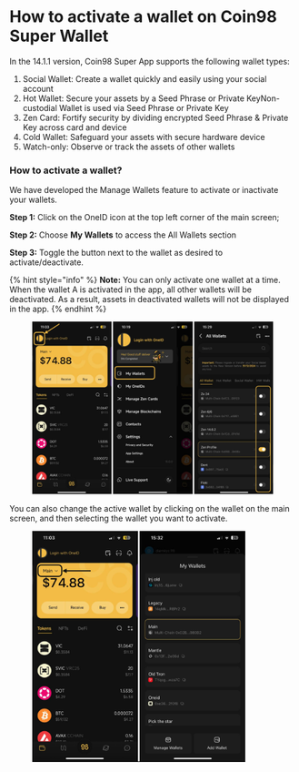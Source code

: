 # How to activate a wallet on Coin98 Super Wallet

In the 14.1.1 version, Coin98 Super App supports the following wallet types:

1. Social Wallet: Create a wallet quickly and easily using your social account
2. Hot Wallet: Secure your assets by a Seed Phrase or Private KeyNon-custodial Wallet is used via Seed Phrase or Private Key
3. Zen Card: Fortify security by dividing encrypted Seed Phrase & Private Key across card and device
4. Cold Wallet: Safeguard your assets with secure hardware device
5. Watch-only: Observe or track the assets of other wallets

### How to activate a wallet?

We have developed the Manage Wallets feature to activate or inactivate your wallets.&#x20;

**Step 1:** Click on the OneID icon at the top left corner of the main screen;

**Step 2:** Choose **My Wallets** to access the All Wallets section

**Step 3:** Toggle the button next to the wallet as desired to activate/deactivate.

{% hint style="info" %}
**Note:** You can only activate one wallet at a time. When the wallet A is activated in the app, all other wallets will be deactivated. As a result, assets in deactivated wallets will not be displayed in the app.
{% endhint %}

<figure><img src="../../../../.gitbook/assets/coin98-app-activate-wallet-1.png" alt=""><figcaption></figcaption></figure>

You can also change the active wallet by clicking on the wallet on the main screen, and then selecting the wallet you want to activate.

<figure><img src="../../../../.gitbook/assets/coin98-app-activate-wallet-2.png" alt="" width="375"><figcaption></figcaption></figure>
